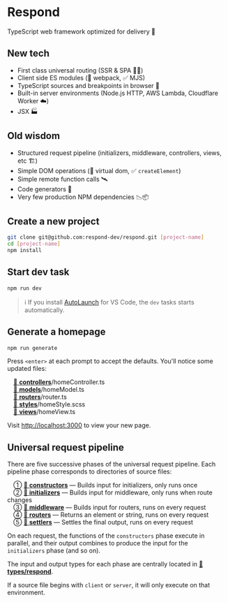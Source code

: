 # Respond

TypeScript web framework optimized for delivery 🚚

## New tech

- First class universal routing (SSR & SPA 🧖‍♀️)
- Client side ES modules (🚫 webpack, ✅ MJS)
- TypeScript sources and breakpoints in browser 🧘
- Built-in server environments (Node.js HTTP, AWS Lambda, Cloudflare Worker ☁️)
- JSX 🏭

## Old wisdom

- Structured request pipeline (initializers, middleware, controllers, views, etc 🏗️)
- Simple DOM operations (🚫 virtual dom, ✅ `createElement`)
- Simple remote function calls 🛰️
- Code generators 📝
- Very few production NPM dependencies 📉📦

## Create a new project

```bash
git clone git@github.com:respond-dev/respond.git [project-name]
cd [project-name]
npm install
```

## Start dev task

```bash
npm run dev
```

> ℹ️ If you install [AutoLaunch](https://marketplace.visualstudio.com/items?itemName=philfontaine.autolaunch) for VS Code, the `dev` tasks starts automatically.

## Generate a homepage

```bash
npm run generate
```

Press `<enter>` at each prompt to accept the defaults. You'll notice some updated files:

&emsp;[📁 **controllers**](src/controllers)/homeController.ts<br/>
&emsp;[📁 **models**](src/models)/homeModel.ts<br/>
&emsp;[📁 **routers**](src/routers)/router.ts<br/>
&emsp;[📁 **styles**](src/styles)/homeStyle.scss<br/>
&emsp;[📁 **views**](src/views)/homeView.ts

Visit <http://localhost:3000> to view your new page.

## Universal request pipeline

There are five successive phases of the universal request pipeline. Each pipeline phase corresponds to directories of source files:

&emsp;① [📁 **constructors**](src/constructors) — Builds input for initializers, only runs once<br/>
&emsp;② [📁 **initializers**](src/initializers) — Builds input for middleware, only runs when route changes<br/>
&emsp;③ [📁 **middleware**](src/middleware) — Builds input for routers, runs on every request<br/>
&emsp;④ [📁 **routers**](src/routers) — Returns an element or string, runs on every request<br/>
&emsp;⑤ [📁 **settlers**](src/settlers) — Settles the final output, runs on every request

On each request, the functions of the `constructors` phase execute in parallel, and their output combines to produce the input for the `initializers` phase (and so on).

The input and output types for each phase are centrally located in [📁 **types/respond**](src/types/respond).

If a source file begins with `client` or `server`, it will only execute on that environment.
